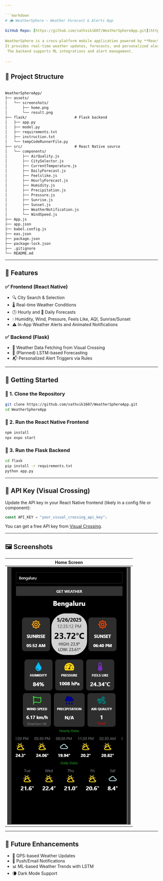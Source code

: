 ```yaml
---

```markdown
# 🌦️ WeatherSphere – Weather Forecast & Alerts App

GitHub Repo: [https://github.com/sathvik1607/WeatherSphereApp.git](https://github.com/sathvik1607/WeatherSphereApp.git)

WeatherSphere is a cross-platform mobile application powered by **React Native** (frontend) and **Flask** (backend).
It provides real-time weather updates, forecasts, and personalized alerts using the **Visual Crossing API**.
 The backend supports ML integrations and alert management.

---
```


## 📁 Project Structure

```'

WeatherSphereApp/
├── assets/
│   └── screenshots/
│       ├── home.png
│       └── result.png
├── flask/                      # Flask backend
│   ├── app.py
│   ├── model.py
│   ├── requirements.txt
│   ├── instruction.txt
│   └── tempCodeRunnerFile.py
├── src/                        # React Native source
│   └── components/
│       ├── AirQuality.js
│       ├── CitySelector.js
│       ├── CurrentTemperature.js
│       ├── DailyForecast.js
│       ├── Feelslike.js
│       ├── HourlyForecast.js
│       ├── Humidity.js
│       ├── Precipitation.js
│       ├── Pressure.js
│       ├── Sunrise.js
│       ├── Sunset.js
│       ├── WeatherNotification.js
│       └── WindSpeed.js
├── App.js
├── app.json
├── babel.config.js
├── eas.json
├── package.json
├── package-lock.json
├── .gitignore
└── README.md

````

---

## 🚀 Features

### ✅ Frontend (React Native)

- 🔍 City Search & Selection
- 🌡️ Real-time Weather Conditions
- 🕒 Hourly and 📅 Daily Forecasts
- 💧 Humidity, Wind, Pressure, Feels Like, AQI, Sunrise/Sunset
- ⚠️ In-App Weather Alerts and Animated Notifications

### ✅ Backend (Flask)

- 📡 Weather Data Fetching from Visual Crossing
- 🧠 (Planned) LSTM-based Forecasting
- 📬 Personalized Alert Triggers via Rules

---

## 🔧 Getting Started

### 🔹 1. Clone the Repository

```bash
git clone https://github.com/sathvik1607/WeatherSphereApp.git
cd WeatherSphereApp
````

### 🔹 2. Run the React Native Frontend

```bash
npm install
npx expo start
```

### 🔹 3. Run the Flask Backend

```bash
cd flask
pip install -r requirements.txt
python app.py
```

---

## 🔑 API Key (Visual Crossing)

Update the API key in your React Native frontend (likely in a config file or component):

```js
const API_KEY = "your_visual_crossing_api_key";
```

You can get a free API key from [Visual Crossing](https://www.visualcrossing.com/).

---

## 🖼️ Screenshots

| Home Screen                    | 
| ------------------------------ | 
| ![Home](assets/home.png) 

---

## 🔮 Future Enhancements

* 📍 GPS-based Weather Updates
* 🔔 Push/Email Notifications
* 📊 ML-based Weather Trends with LSTM
* 🌘 Dark Mode Support

```
